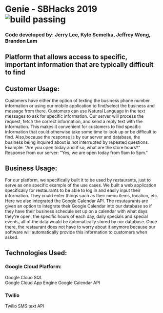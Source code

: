 # Genie - SBHacks 2019  ![build passing](https://img.shields.io/circleci/project/github/badges/shields/master.svg)
### Code developed by: Jerry Lee, Kyle Semelka, Jeffrey Wong, Brandon Lam  
## Platform that allows access to specific, important information that are typically difficult to find
## Customer Usage:  
Customers have either the option of texting the business phone number information or using our mobile application to find/select the business and message from there.
Customers can use Natural Language in the text messages to ask for specific information. 
Our server will process the request, fetch the correct information, and send a reply text with the information. This makes it convenient for customers to find specific information that could otherwise take some time to look up or be difficult to find. Also,because the response is by our server and database, the business being inquired about is not interrupted by repeated questions.  
Example: "Are you open today and if so, what are the store hours?"  
Response from our server: "Yes, we are open today from 9am to 5pm."
## Business Usage:
For our platform, we specifically built it to be used by restaurants, just to serve as one specific example of the use cases. 
We built a web application specifically for restaurants to be able to log in and easily input their information. 
They could enter things such as their menu items, location, etc. Here we also integrated the Google Calendar API. 
The resutaurants are given an option to integrate their Google Calendar into our database so if they have their business schedule set up on a calendar with what days they're open, the specific hours of each day, daily specials and special events, all of the data would be automatically stored by our database. Once there, the restaurant does not have to worry about it anymore because our software will automatically provide this information to customers when asked.

## Technologies Used:  
### Google Cloud Platform:  
Google Cloud SQL  
Google Cloud App Engine 
Google Calendar API
### Twilio  
Twilio SMS text API
